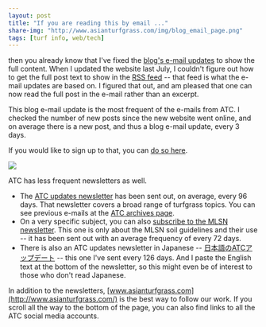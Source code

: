 ```yaml
---
layout: post
title: "If you are reading this by email ..."
share-img: "http://www.asianturfgrass.com/img/blog_email_page.png"
tags: [turf info, web/tech]
---
```


then you already know that I've fixed the [blog's e-mail updates](http://www.subscribepage.com/atc_blog_email) to show the full content. When I updated the website last July, I couldn't figure out how to get the full post text to show in the [RSS feed](http://www.asianturfgrass.com/feed.xml) -- that feed is what the e-mail updates are based on. I figured that out, and am pleased that one can now read the full post in the e-mail rather than an excerpt. 

This blog e-mail update is the most frequent of the e-mails from ATC. I checked the number of new posts since the new website went online, and on average there is a new post, and thus a blog e-mail update, every 3 days.

If you would like to sign up to that, you can [do so here](http://www.subscribepage.com/atc_blog_email).

[<img src="http://www.asianturfgrass.com/img/blog_email_page.png">](http://www.subscribepage.com/atc_blog_email)

ATC has less frequent newsletters as well.

* The [ATC updates newsletter](http://www.subscribepage.com/atcupdate) has been sent out, on average, every 96 days. That newsletter covers a broad range of turfgrass topics. You can see previous e-mails at the [ATC archives page](http://www.asianturfgrass.com/archive/).
* On a very specific subject, you can also [subscribe to the MLSN newsletter](http://www.subscribepage.com/mlsn). This one is only about the MLSN soil guidelines and their use -- it has been sent out with an average frequency of every 72 days.
* There is also an ATC updates newsletter in Japanese -- [日本語のATCアップデート](http://www.subscribepage.com/atcupdate_jp) -- this one I've sent every 126 days. And I paste the English text at the bottom of the newsletter, so this might even be of interest to those who don't read Japanese.

In addition to the newsletters, [www.asianturfgrass.com](http://www.asianturfgrass.com/) is the best way to follow our work. If you scroll all the way to the bottom of the page, you can also find links to all the ATC social media accounts. 





